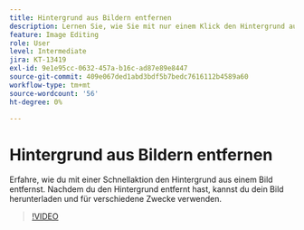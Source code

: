 ```yaml
---
title: Hintergrund aus Bildern entfernen
description: Lernen Sie, wie Sie mit nur einem Klick den Hintergrund aus einem Bild entfernen können.
feature: Image Editing
role: User
level: Intermediate
jira: KT-13419
exl-id: 9e1e95cc-0632-457a-b16c-ad87e89e8447
source-git-commit: 409e067ded1abd3bdf5b7bedc7616112b4589a60
workflow-type: tm+mt
source-wordcount: '56'
ht-degree: 0%

---
```


# Hintergrund aus Bildern entfernen

Erfahre, wie du mit einer Schnellaktion den Hintergrund aus einem Bild entfernst. Nachdem du den Hintergrund entfernt hast, kannst du dein Bild herunterladen und für verschiedene Zwecke verwenden.

>[!VIDEO](https://video.tv.adobe.com/v/3420220?quality=12&learn=on&hidetitle=true)
